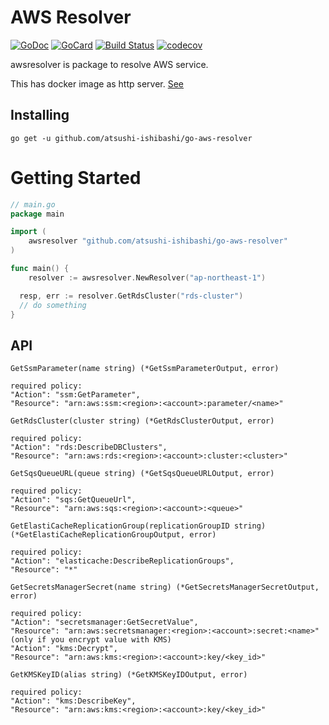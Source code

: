 # AWS Resolver
[![GoDoc][1]][2]
[![GoCard][3]][4]
[![Build Status][5]][6]
[![codecov][7]][8]

[1]: https://godoc.org/github.com/atsushi-ishibashi/go-aws-resolver?status.svg
[2]: https://godoc.org/github.com/atsushi-ishibashi/go-aws-resolver
[3]: https://goreportcard.com/badge/github.com/atsushi-ishibashi/go-aws-resolver
[4]: https://goreportcard.com/report/github.com/atsushi-ishibashi/go-aws-resolver
[5]: https://travis-ci.org/atsushi-ishibashi/go-aws-resolver.svg?branch=master
[6]: https://travis-ci.org/atsushi-ishibashi/go-aws-resolver
[7]: https://codecov.io/gh/atsushi-ishibashi/go-aws-resolver/branch/master/graph/badge.svg
[8]: https://codecov.io/gh/atsushi-ishibashi/go-aws-resolver

awsresolver is package to resolve AWS service.

This has docker image as http server. [See](https://hub.docker.com/r/atsushi51/go-aws-resolver/)

## Installing
```
go get -u github.com/atsushi-ishibashi/go-aws-resolver
```

# Getting Started

``` Go
// main.go
package main

import (
	awsresolver "github.com/atsushi-ishibashi/go-aws-resolver"
)

func main() {
	resolver := awsresolver.NewResolver("ap-northeast-1")

  resp, err := resolver.GetRdsCluster("rds-cluster")
  // do something
}
```

## API
```
GetSsmParameter(name string) (*GetSsmParameterOutput, error)

required policy:
"Action": "ssm:GetParameter",
"Resource": "arn:aws:ssm:<region>:<account>:parameter/<name>"
```
```
GetRdsCluster(cluster string) (*GetRdsClusterOutput, error)

required policy:
"Action": "rds:DescribeDBClusters",
"Resource": "arn:aws:rds:<region>:<account>:cluster:<cluster>"
```
```
GetSqsQueueURL(queue string) (*GetSqsQueueURLOutput, error)

required policy:
"Action": "sqs:GetQueueUrl",
"Resource": "arn:aws:sqs:<region>:<account>:<queue>"
```
```
GetElastiCacheReplicationGroup(replicationGroupID string) (*GetElastiCacheReplicationGroupOutput, error)

required policy:
"Action": "elasticache:DescribeReplicationGroups",
"Resource": "*"
```
```
GetSecretsManagerSecret(name string) (*GetSecretsManagerSecretOutput, error)

required policy:
"Action": "secretsmanager:GetSecretValue",
"Resource": "arn:aws:secretsmanager:<region>:<account>:secret:<name>"
(only if you encrypt value with KMS)
"Action": "kms:Decrypt",
"Resource": "arn:aws:kms:<region>:<account>:key/<key_id>"
```
```
GetKMSKeyID(alias string) (*GetKMSKeyIDOutput, error)

required policy:
"Action": "kms:DescribeKey",
"Resource": "arn:aws:kms:<region>:<account>:key/<key_id>"
```
